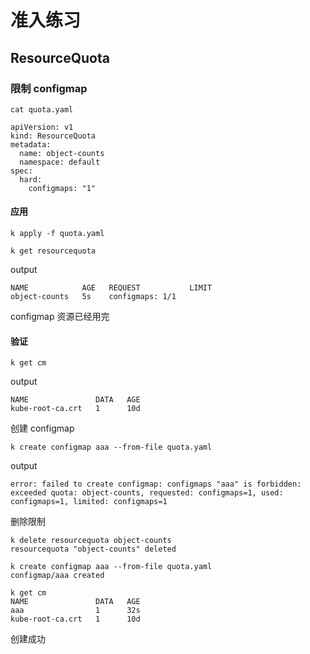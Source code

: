 # 准入练习

## ResourceQuota
### 限制 configmap
```
cat quota.yaml 
```
```
apiVersion: v1
kind: ResourceQuota
metadata:
  name: object-counts
  namespace: default
spec:
  hard:
    configmaps: "1"
```
#### 应用
```
k apply -f quota.yaml
```
```
k get resourcequota
```
output
```
NAME            AGE   REQUEST           LIMIT
object-counts   5s    configmaps: 1/1
```
configmap 资源已经用完
#### 验证
```
k get cm
```
output
```
NAME               DATA   AGE
kube-root-ca.crt   1      10d
```
创建 configmap
```
k create configmap aaa --from-file quota.yaml
```
output
```
error: failed to create configmap: configmaps "aaa" is forbidden: exceeded quota: object-counts, requested: configmaps=1, used: configmaps=1, limited: configmaps=1
```
删除限制
```
k delete resourcequota object-counts
resourcequota "object-counts" deleted
```
```
k create configmap aaa --from-file quota.yaml
configmap/aaa created

k get cm
NAME               DATA   AGE
aaa                1      32s
kube-root-ca.crt   1      10d
```
创建成功
